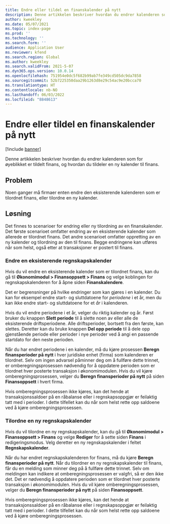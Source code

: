```yaml
---
title: Endre eller tildel en finanskalender på nytt
description: Denne artikkelen beskriver hvordan du endrer kalenderen som for øyeblikket er tildelt finans, og hvordan du tildeler en ny kalender til finans.
author: kweekley
ms.date: 05/07/2021
ms.topic: index-page
ms.prod: ''
ms.technology: ''
ms.search.form: ''
audience: Application User
ms.reviewer: kfend
ms.search.region: Global
ms.author: kweekley
ms.search.validFrom: 2021-5-07
ms.dyn365.ops.version: 10.0.14
ms.openlocfilehash: 751954e0dc5f682b99ab7fe349cd505dc9da7858
ms.sourcegitcommit: 52b7225350daa29b1263d8e29c54ac9e20bcca70
ms.translationtype: HT
ms.contentlocale: nb-NO
ms.lasthandoff: 06/03/2022
ms.locfileid: "8848613"
---
```

# <a name="change-or-reassign-a-ledger-calendar"></a>Endre eller tildel en finanskalender på nytt

[!include [banner](../includes/banner.md)]

Denne artikkelen beskriver hvordan du endrer kalenderen som for øyeblikket er tildelt finans, og hvordan du tildeler en ny kalender til finans.

## <a name="issue"></a>Problem

Noen ganger må firmaer enten endre den eksisterende kalenderen som er tilordnet finans, eller tilordne en ny kalender.

## <a name="resolution"></a>Løsning

Det finnes to scenarioer for endring eller ny tilordning av en finanskalender. Det første scenarioet omfatter endring av en eksisterende kalender som allerede er tilordnet finans. Det andre scenarioet omfatter oppretting av en ny kalender og tilordning av den til finans. Begge endringene kan utføres når som helst, også etter at transaksjoner er postert til finans.

### <a name="change-an-existing-fiscal-calendar"></a>Endre en eksisterende regnskapskalender

Hvis du vil endre en eksisterende kalender som er tilordnet finans, kan du gå til **Økonomimodul \> Finansoppsett \> Finans** og velge koblingen for regnskapskalenderen for å åpne siden **Finanskalendere**.

Det er begrensninger på hvilke endringer som kan gjøres i en kalender. Du kan for eksempel endre start- og sluttdatoene for *periodene* i et år, men du kan ikke endre start- og sluttdatoene for et *år* i kalenderen.

Hvis du vil endre periodene i et år, velger du riktig kalender og år. Først bruker du knappen **Slett periode** til å slette noen av eller alle de eksisterende driftsperiodene. Alle driftsperioder, bortsett fra den første, kan slettes. Deretter kan du bruke knappen **Del opp periode** til å dele opp gjenstående periode eller perioder i nye perioder ved å angi en passende startdato for den neste perioden.

Når du har endret periodene i en kalender, må du kjøre prosessen **Beregn finansperioder på nytt** i hver juridiske enhet (firma) som kalenderen er tilordnet. Selv om ingen advarsel påminner deg om å fullføre dette trinnet, er omberegningsprosessen nødvendig for å oppdatere perioden som er tilordnet hver posterte transaksjon i økonomimodulen. Hvis du vil kjøre omberegningsprosessen, velger du **Beregn finansperioder på nytt** på siden **Finansoppsett** i hvert firma.

Hvis omberegningsprosessen ikke kjøres, kan det hende at transaksjonssaldoer på en råbalanse eller i regnskapsoppgjør er feilaktig tatt med i perioder. I dette tilfellet kan du når som helst rette opp saldoene ved å kjøre omberegningsprosessen.

### <a name="assign-a-new-fiscal-calendar"></a>Tilordne en ny regnskapskalender

Hvis du vil tilordne en ny regnskapskalender, kan du gå til **Økonomimodul \> Finansoppsett \> Finans** og velge **Rediger** for å sette siden **Finans** i redigeringsmodus. Velg deretter en ny regnskapskalender i feltet **Regnskapskalender**.

Når du har endret regnskapskalenderen for finans, må du kjøre **Beregn finansperioder på nytt**. Når du tilordner en ny regnskapskalender til finans, får du en melding som minner deg på å fullføre dette trinnet. Selv om meldingen kan indikere at omberegningsprosessen er valgfri, så er den ikke det. Det er nødvendig å oppdatere perioden som er tilordnet hver posterte transaksjon i økonomimodulen. Hvis du vil kjøre omberegningsprosessen, velger du **Beregn finansperioder på nytt** på siden **Finansoppsett**.

Hvis omberegningsprosessen ikke kjøres, kan det hende at transaksjonssaldoer på en råbalanse eller i regnskapsoppgjør er feilaktig tatt med i perioder. I dette tilfellet kan du når som helst rette opp saldoene ved å kjøre omberegningsprosessen.
